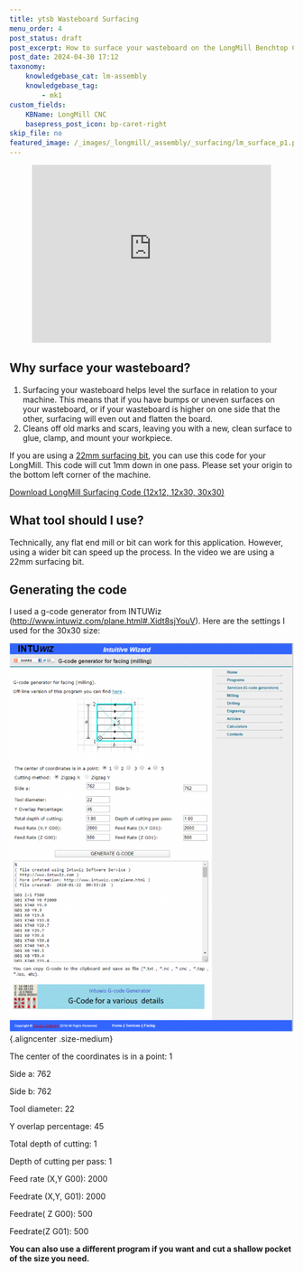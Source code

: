 ```yaml
---
title: ytsb Wasteboard Surfacing
menu_order: 4
post_status: draft
post_excerpt: How to surface your wasteboard on the LongMill Benchtop CNC. You can download the surfacing g-code here or generate your own on INTUWiz.
post_date: 2024-04-30 17:12
taxonomy:
    knowledgebase_cat: lm-assembly
    knowledgebase_tag:
        - mk1
custom_fields:
    KBName: LongMill CNC
    basepress_post_icon: bp-caret-right
skip_file: no
featured_image: /_images/_longmill/_assembly/_surfacing/lm_surface_p1.png
---
```

<figure><iframe src="https://www.youtube.com/embed/aW27K_1OLT0" width="100%" height="315" frameborder="0" allowfullscreen="allowfullscreen" data-mce-fragment="1"></iframe></figure>
<h2><strong>Why surface your wasteboard?</strong></h2>
<ol>
  <li>Surfacing your wasteboard helps level the surface in relation to your machine. This means that if you have bumps or uneven surfaces on your wasteboard, or if your wasteboard is higher on one side that the other, surfacing will even out and flatten the board.</li>
  <li>Cleans off old marks and scars, leaving you with a new, clean surface to glue, clamp, and mount your workpiece.</li>
</ol>
If you are using a <a href="https://sienci.com/product/22mm-surfacing-bit/">22mm surfacing bit</a>, you can use this code for your LongMill. This code will cut 1mm down in one pass. Please set your origin to the bottom left corner of the machine.

<a href="https://sienci.com/wp-content/uploads/2020/01/LongMill-Surfacing-Code.zip">Download LongMill Surfacing Code (12x12, 12x30, 30x30)</a>

<h2><strong>What tool should I use?</strong></h2>

Technically, any flat end mill or bit can work for this application. However, using a wider bit can speed up the process. In the video we are using a 22mm surfacing bit.

<h2><strong>Generating the code</strong></h2>

I used a g-code generator from INTUWiz (<a href="http://www.intuwiz.com/plane.html#.Xidt8sjYouV">http://www.intuwiz.com/plane.html#.Xidt8sjYouV</a>). Here are the settings I used for the 30x30 size:

![](/_images/_longmill/_assembly/_surfacing/lm_surface_p1.png){.aligncenter .size-medium}

The center of the coordinates is in a point: 1

Side a: 762

Side b: 762

Tool diameter: 22

Y overlap percentage: 45

Total depth of cutting: 1

Depth of cutting per pass: 1

Feed rate (X,Y G00): 2000

Feedrate (X,Y, G01): 2000

Feedrate( Z G00): 500

Feedrate(Z G01): 500

<strong>You can also use a different program if you want and cut a shallow pocket of the size you need.</strong>
